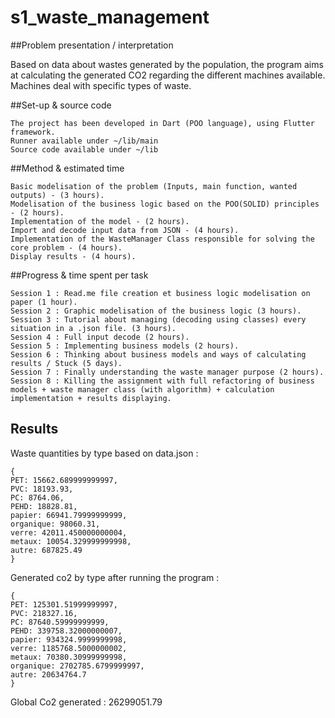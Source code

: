 # s1_waste_management

##Problem presentation / interpretation

Based on data about wastes generated by the population, the program aims at calculating the generated CO2 regarding the different machines available. Machines deal with specific types of waste.

##Set-up & source code

    The project has been developed in Dart (POO language), using Flutter framework.
    Runner available under ~/lib/main
    Source code available under ~/lib

##Method & estimated time

    Basic modelisation of the problem (Inputs, main function, wanted outputs) - (3 hours).
    Modelisation of the business logic based on the POO(SOLID) principles - (2 hours).
    Implementation of the model - (2 hours).
    Import and decode input data from JSON - (4 hours).
    Implementation of the WasteManager Class responsible for solving the core problem - (4 hours).
    Display results - (4 hours).

##Progress & time spent per task

    Session 1 : Read.me file creation et business logic modelisation on paper (1 hour).
    Session 2 : Graphic modelisation of the business logic (3 hours).
    Session 3 : Tutorial about managing (decoding using classes) every situation in a .json file. (3 hours).
    Session 4 : Full input decode (2 hours).
    Session 5 : Implementing business models (2 hours).
    Session 6 : Thinking about business models and ways of calculating results / Stuck (5 days).
    Session 7 : Finally understanding the waste manager purpose (2 hours).
    Session 8 : Killing the assignment with full refactoring of business models + waste manager class (with algorithm) + calculation implementation + results displaying.

## Results

Waste quantities by type based on data.json :

    {
    PET: 15662.689999999997,
    PVC: 18193.93,
    PC: 8764.06,
    PEHD: 18828.81,
    papier: 66941.79999999999,
    organique: 98060.31,
    verre: 42011.450000000004,
    metaux: 10054.329999999998,
    autre: 687825.49
    }

Generated co2 by type after running the program :

    {
    PET: 125301.51999999997,
    PVC: 218327.16,
    PC: 87640.59999999999,
    PEHD: 339758.32000000007,
    papier: 934324.9999999998,
    verre: 1185768.5000000002,
    metaux: 70380.30999999998,
    organique: 2702785.6799999997,
    autre: 20634764.7
    }

Global Co2 generated : 26299051.79
